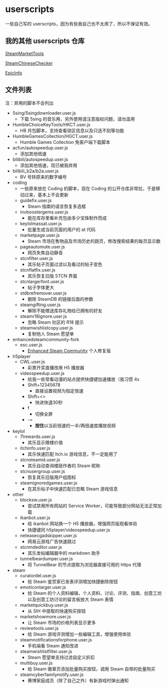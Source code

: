 # userscripts
一些自己写的 userscripts，因为有些我自己也不太用了，所以不保证有效。

## 我的其他 userscripts 仓库

[SteamMarketTools](https://github.com/sffxzzp/SteamMarketTools)

[SteamChineseChecker](https://github.com/sffxzzp/SteamChineseChecker)

[EpicInfo](https://github.com/sffxzzp/EpicInfo)

## 文件列表

注：弃用的脚本不会列出

* 5sing/5singdownloader.user.js
  * 下载 5sing 的音乐用，另外使用请注意版权问题，请勿滥用
* HumbleChoiceKeyTools/HKCT.user.js
  * HB 月包脚本，支持查看锁区信息以及只选不刮等功能
* HumbleGamesCollection/HGCT.user.js
  * Humble Games Collection 免客户端下载脚本
* acfun/autospeedup.user.js
  * 添加其他倍速
* bilibili/autospeedup.user.js
  * 添加其他倍速，现已被我弃用
* bilibili_b2a/b2a.user.js
  * BV 号转原来的数字编号
* coding
  * 一些原来放在 Coding 的脚本，现在 Coding 的公开仓库非常拉，于是移动过来，基本上不会更新
  * guidefix.user.js
    * Steam 指南的语言恢复多选框
  * invboostergems.user.js
    * 能在库存里看补充包由多少宝珠制作而成
  * keylolmassat.user.js
    * 批量生成当前页面的用户的 at 代码
  * marketpage.user.js
    * Steam 市场在售物品及市场历史的跳页，修改搜索结果的每页显示数
  * pageautomute.user.js
    * 网页失焦自动静音
  * stcnfilter.user.js
    * 其乐帖子页面过滤以及看过的帖子变色
  * stcnflatfix.user.js
    * 其乐恢复旧版 STCN 界面
  * stcnlargerfont.user.js
    * 帖子字体更大
  * stdbrefremover.user.js
    * 删除 SteamDB 的链接后面的参数
  * steamgifting.user.js
    * 解除不能赠送库存礼物给已拥有的好友
  * steamr18ignore.user.js
    * 忽略 Steam 社区的 R18 提示
  * steamwishlistcopy.user.js
    * 复制他人 Steam 愿望单
* enhancedsteamcommunity-fork
  * esc.user.js
    * [Enhanced Steam Community](https://greasyfork.org/scripts/954-enhanced-steam-community) 个人修复版
* h5player
  * CWL.user.js
    * 彩票开奖直播改用 H5 播放器
  * videospeedup.user.js
    * 给我一些常看动漫的站点提供快捷键加速播放（我习惯 4x
    * Shift+12345678
      * 直接设置视频为指定倍速
    * Shift+<>
      * 快进快退30秒
    * f
      * 切换全屏
    * -=
      * **按住**以当前倍速的一半/两倍速度播放视频
* keylol
  * 7lrewards.user.js
    * 其乐显示赠楼价值
  * itchinfo.user.js
    * 其乐快速匹配 Itch.io 游戏信息，不一定能用了
  * stcnsteamid.user.js
    * 其乐自动查询楼层作者的 Steam 昵称
  * stcnusergroup.user.js
    * 恢复其乐旧版用户组图标
  * steamignoredgames.user.js
    * 在其乐帖子中快速匹配已忽略 Steam 游戏信息
* other
  * blocksw.user.js
    * 尝试禁用所有网站的 Service Worker，可能导致部分网站无法正常加载
  * ikanbot.user.js
    * 给 ikanbot 网站换一个 H5 播放器，增强网页版观看体验
    * 快捷键同 h5player/videospeedup.user.js
  * neteasecgadskipper.user.js
    * 网易云游戏广告快速跳过
  * stcnmdeditor.user.js
    * 其乐发帖编辑器中的 markdown 助手
  * tunnelbeardumper.user.js
    * 将 TunnelBear 的节点提取为浏览器直接可用的 https 代理
* steam
  * curatordel.user.js
    * 给 Steam 鉴赏家已发表评测增加快捷删除按钮
  * emoticonlarger.user.js
    * 给 Steam 的个人资料编辑，个人资料、讨论、评测、指南、创意工坊以及创意工坊讨论的留言板放大 Steam 表情
  * marketquickbuy.user.js
    * 从 SIH 中提取的快速购买按钮
  * marketshowmore.user.js
    * 让 Steam 市场的价格列表显示更多
  * reviewtools.user.js
    * 给 Steam 游戏评测增加一些编辑工具，增强使用体验
  * steamnotificationsforphone.user.js
    * 手机端看 Steam 通知改进
  * steamwishlistfilter.user.js
    * Steam 愿望单支持过滤自定义折扣
  * multibuy.user.js
    * 给 Steam 徽章页添加批量购买按钮，调用 Steam 自带的批量购买
  * steamcyberfamilynotify.user.js
    * 赛博家庭成员（除了自己之外）有新游戏时弹出通知
